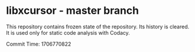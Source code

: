 # libxcursor - master branch

This repository contains frozen state of the repository.
Its history is cleared. It is used only for static code
analysis with Codacy.

Commit Time: 1706770822